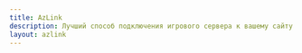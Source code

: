 ```yaml
---
title: AzLink
description: Лучший способ подключения игрового сервера к вашему сайту Azuriom. Наслаждайтесь простотой и безопасностью на одной из многих поддерживаемых платформ.
layout: azlink
---
```

